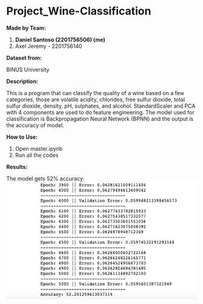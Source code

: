 # Project_Wine-Classification

**Made by Team:**
1. **Daniel Santoso (2201756506) (me)**
2. Axel Jeremy - 2201756140

**Dataset from:**

BINUS University

**Description:**

This is a program that can classify the quality of a wine based on a few categories, those are volatile acidity, chlorides, free sulfur dioxide, total sulfur dioxide, density, pH, sulphates, and alcohol. StandardScaler and PCA with 4 components are used to do feature engineering. The model used for classification is Backpropagation Neural Network (BPNN) and the output is the accuracy of model.

**How to Use:**
1. Open master.ipynb
2. Run all the codes

**Results:**

The model gets 52% accuracy:
![](/results/classification.png)
